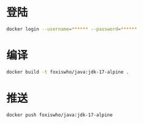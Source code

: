 




# 登陆
```bash
docker login --username=****** --password=******
```
# 编译
```bash
docker build -t foxiswho/java:jdk-17-alpine .
```

# 推送
```bash
docker push foxiswho/java:jdk-17-alpine
```
